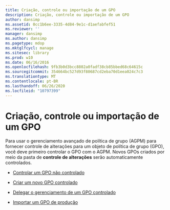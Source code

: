 ```yaml
---
title: Criação, controle ou importação de um GPO
description: Criação, controle ou importação de um GPO
author: dansimp
ms.assetid: 0cc1b6ee-3335-4d84-9e1c-d1aefabfef51
ms.reviewer: ''
manager: dansimp
ms.author: dansimp
ms.pagetype: mdop
ms.mktglfcycl: manage
ms.sitesec: library
ms.prod: w10
ms.date: 06/16/2016
ms.openlocfilehash: 9fb3b0d3bcc8802a0fadf38cb85bbed68c64615c
ms.sourcegitcommit: 354664bc527d93f80687cd2eba70d1eea024c7c3
ms.translationtype: MT
ms.contentlocale: pt-BR
ms.lasthandoff: 06/26/2020
ms.locfileid: "10797399"
---
```

# Criação, controle ou importação de um GPO


Para usar o gerenciamento avançado de política de grupo (AGPM) para fornecer controle de alterações para um objeto de política de grupo (GPO), você deve primeiro controlar o GPO com o AGPM. Novos GPOs criados por meio da pasta de **controle de alterações** serão automaticamente controlados.

-   [Controlar um GPO não controlado](control-an-uncontrolled-gpo-agpm30ops.md)

-   [Criar um novo GPO controlado](create-a-new-controlled-gpo-agpm30ops.md)

-   [Delegar o gerenciamento de um GPO controlado](delegate-management-of-a-controlled-gpo-agpm30ops.md)

-   [Importar um GPO de produção](import-a-gpo-from-production-editor-agpm30ops.md)

 

 





